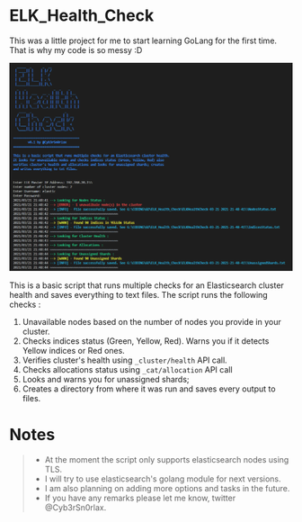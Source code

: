 # ELK_Health_Check
 This was a little project for me to start learning GoLang for the first time. That is why my code is so messy :D 

![ELK_Health_Check](./images/exampl.png)

This is a basic script that runs multiple checks for an Elasticsearch cluster health and saves everything to text files. The script runs the following checks :
1. Unavailable nodes based on the number of nodes you provide in your cluster. 
2. Checks indices status (Green, Yellow, Red). Warns you if it detects Yellow indices or Red ones.
3. Verifies cluster's health using `_cluster/health` API call.
4. Checks allocations status using `_cat/allocation` API call 
5. Looks and warns you for unassigned shards; 
6. Creates a directory from where it was run and saves every output to files.

# Notes
> - At the moment the script only supports elasticsearch nodes using TLS.
> - I will try to use elasticsearch's golang module for next versions.
> - I am also planning on adding more options and tasks in the future.
> - If you have any remarks please let me know, twitter @Cyb3rSn0rlax.
